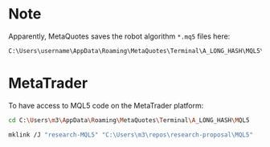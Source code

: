# Note

Apparently, MetaQuotes saves the robot algorithm `*.mq5` files here:

```bash
C:\Users\username\AppData\Roaming\MetaQuotes\Terminal\A_LONG_HASH\MQL5\Experts\*.mq5
```

# MetaTrader

To have access to MQL5 code on the MetaTrader platform:

```bash
cd C:\Users\m3\AppData\Roaming\MetaQuotes\Terminal\A_LONG_HASH\MQL5

mklink /J "research-MQL5" "C:\Users\m3\repos\research-proposal\MQL5"
```
